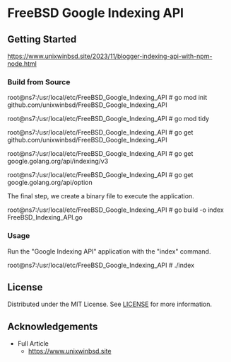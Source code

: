 # FreeBSD Google Indexing API

## Getting Started
https://www.unixwinbsd.site/2023/11/blogger-indexing-api-with-npm-node.html

### Build from Source

root@ns7:/usr/local/etc/FreeBSD_Google_Indexing_API # go mod init github.com/unixwinbsd/FreeBSD_Google_Indexing_API


root@ns7:/usr/local/etc/FreeBSD_Google_Indexing_API # go mod tidy

root@ns7:/usr/local/etc/FreeBSD_Google_Indexing_API # go get github.com/unixwinbsd/FreeBSD_Google_Indexing_API

root@ns7:/usr/local/etc/FreeBSD_Google_Indexing_API # go get google.golang.org/api/indexing/v3

root@ns7:/usr/local/etc/FreeBSD_Google_Indexing_API # go get google.golang.org/api/option

The final step, we create a binary file to execute the application.

root@ns7:/usr/local/etc/FreeBSD_Google_Indexing_API # go build -o index FreeBSD_Indexing_API.go

### Usage

Run the "Google Indexing API" application with the "index" command.

root@ns7:/usr/local/etc/FreeBSD_Google_Indexing_API # ./index

## License

Distributed under the MIT License. See [LICENSE](./LICENSE) for more information.

## Acknowledgements

- Full Article
  - https://www.unixwinbsd.site
